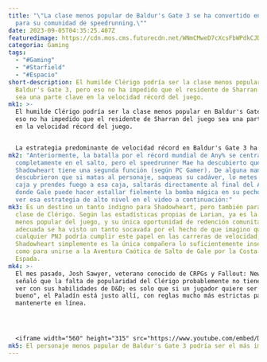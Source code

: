 ```yaml
---
title: "\"La clase menos popular de Baldur's Gate 3 se ha convertido en clave
  para su comunidad de speedrunning.\""
date: 2023-09-05T04:35:25.407Z
featuredimage: https://cdn.mos.cms.futurecdn.net/WNmCMweD7cXcsFbWPdkCJD-970-80.jpg.webp
categoria: Gaming
tags:
  - "#Gaming"
  - "#Starfield"
  - "#Espacio"
short-description: El humilde Clérigo podría ser la clase menos popular en
  Baldur's Gate 3, pero eso no ha impedido que el residente de Sharran del juego
  sea una parte clave en la velocidad récord del juego.
mk1: >-
  El humilde Clérigo podría ser la clase menos popular en Baldur's Gate 3, pero
  eso no ha impedido que el residente de Sharran del juego sea una parte clave
  en la velocidad récord del juego.


  La estrategia predominante de velocidad récord en Baldur's Gate 3 ha sido saltar a través de todo el juego como el Mago Gale, evitando todos los combates posibles y los encuentros con PNJ antes de explotar en pedazos al final del Acto 2. Sin embargo, uno de esos PNJ es imposible de ignorar: la Clériga Shadowheart tiene el objeto fantástico que necesitas para progresar, por lo que se unirá a tu grupo al final del Acto 1.
mk2: "Anteriormente, la batalla por el récord mundial de Any% se centraba
  completamente en el salto, pero el speedrunner Mae ha descubierto que
  Shadowheart tiene una segunda función (según PC Gamer). De alguna manera,
  descubrieron que si matas al personaje, saqueas su cadáver, lo metes en una
  caja y prendes fuego a esa caja, saltarás directamente al final del Acto 2,
  donde Gale puede hacer estallar fielmente la bomba mágica en su pecho. Puedes
  ver esa estrategia de alto nivel en el video a continuación:"
mk3: Es un destino un tanto indigno para Shadowheart, pero también para toda la
  clase de Clérigo. Según las estadísticas propias de Larian, ya es la clase
  menos popular del juego, y su única oportunidad de redención comunitaria
  adecuada se ha visto un tanto socavada por el hecho de que imagino que
  cualquier PNJ podría cumplir este papel en las carreras de velocidad;
  Shadowheart simplemente es la única compañera lo suficientemente insensata
  como para unirse a la Aventura Caótica de Salto de Gale por la Costa de la
  Espada.
mk4: >-
  El mes pasado, Josh Sawyer, veterano conocido de CRPGs y Fallout: New Vegas,
  señaló que la falta de popularidad del Clérigo probablemente no tiene nada que
  ver con sus habilidades de D&D; es solo que si un jugador quiere ser un "bueno
  bueno", el Paladín está justo allí, con reglas mucho más estrictas para
  mantenerte en línea.




  <iframe width="560" height="315" src="https://www.youtube.com/embed/DmuO2N5tegg?si=QXGPCO_0Wt23EpnH" title="YouTube video player" frameborder="0" allow="accelerometer; autoplay; clipboard-write; encrypted-media; gyroscope; picture-in-picture; web-share" allowfullscreen></iframe>
mk5: El personaje menos popular de Baldur's Gate 3 podría ser el más importante.
---
```

